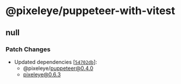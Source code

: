 # @pixeleye/puppeteer-with-vitest

## null

### Patch Changes

- Updated dependencies [[`54702db`](https://github.com/pixeleye-io/pixeleye/commit/54702db29c7d86770c0d5db7a33a3e931f2a55fb)]:
  - @pixeleye/puppeteer@0.4.0
  - pixeleye@0.6.3
